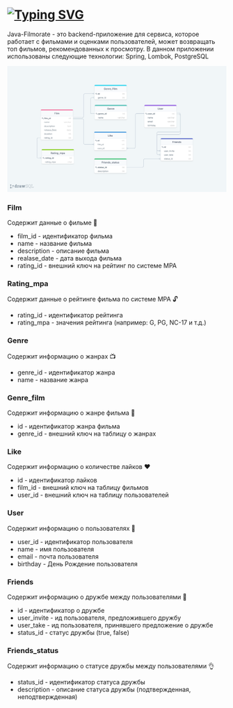 
# [![Typing SVG](https://readme-typing-svg.herokuapp.com?size=30&color=4FB2AEFF&background=9EE3FF00&center=true&vCenter=true&lines=JAVA+-+FILMORATE+📹)](https://git.io/typing-svg)

Java-Filmorate - это backend-приложение для сервиса, которое работает с фильмами и оценками пользователей, 
может возвращать топ фильмов, рекомендованных к просмотру. В данном приложении использованы следующие технологии: Spring, Lombok, PostgreSQL

![](src/main/resources/drawSQL-export-2022-08-06_00_26.png)


<h3>Film</h3>

Содержит данные о фильме 🎥 <br/>
- film_id - идентификатор фильма<br/>
- name - название фильма<br/>
- description - описание фильма<br/>
- realase_date - дата выхода фильма<br/>
- rating_id - внешний ключ на рейтинг по системе MPA<br/>

<h3>Rating_mpa</h3>

Содержит данные о рейтинге фильма по системе MPA 🔓<br/>
- rating_id - идентификатор рейтинга<br/>
- rating_mpa - значения рейтинга (например: G, PG, NC-17 и т.д.)

<h3>Genre</h3>

Содержит информацию о жанрах 📺
- genre_id - идентификатор жанра
- name - название жанра

<h3>Genre_film</h3>

Содержит информацию о жанре фильма 📼 <br/>
- id - идентификатор жанра фильма<br/>
- genre_id - внешний ключ на таблицу о жанрах<br/>

<h3>Like</h3>

Содержит информацию о количестве лайков ❤️<br/>
- id - идентификатор лайков<br/>
- film_id - внешний ключ на таблицу фильмов<br/>
- user_id - внешний ключ на таблицу пользователей<br/>

<h3>User</h3>

Содержит информацию о пользователях 👦<br/>
- user_id - идентификатор пользователя<br/>
- name - имя пользователя<br/>
- email - почта пользователя<br/>
- birthday - День Рождение пользователя<br/>

<h3>Friends</h3>

Содержит информацию о дружбе между пользователями 👋<br/>
- id - идентификатор о дружбе<br/>
- user_invite - ид пользователя, предложившего дружбу<br/>
- user_take - ид пользователя, принявшего предложение о дружбе<br/>
- status_id - статус дружбы (true, false)<br/>

<h3>Friends_status</h3>

Содержит информацию о статусе дружбы между пользователями 👌<br/>
- status_id - идентификатор статуса дружбы<br/>
- description - описание статуса дружбы (подтвержденная, неподтвержденная)<br/>

